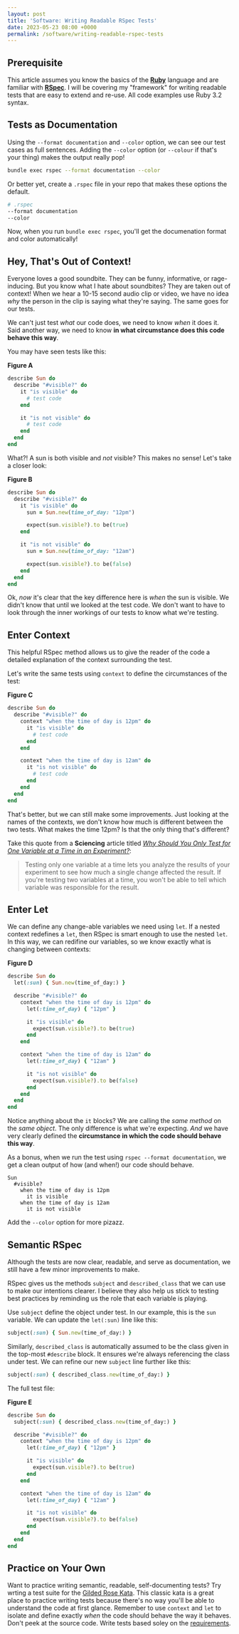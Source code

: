 ```yaml
---
layout: post
title: 'Software: Writing Readable RSpec Tests'
date: 2023-05-23 08:00 +0000
permalink: /software/writing-readable-rspec-tests
---
```


## Prerequisite

This article assumes you know the basics of the [**Ruby**](https://www.ruby-lang.org/) language and are familiar with [**RSpec**](https://rspec.info/). I will be covering my "framework" for writing readable tests that are easy to extend and re-use. All code examples use Ruby 3.2 syntax.

## Tests as Documentation

Using the `--format documentation` and `--color` option, we can see our test cases as full sentences. Adding the `--color` option (or `--colour` if that's your thing) makes the output really pop!

```bash
bundle exec rspec --format documentation --color
```

Or better yet, create a `.rspec` file in your repo that makes these options the default.

```bash
# .rspec
--format documentation
--color
```

Now, when you run `bundle exec rspec`, you'll get the documenation format and color automatically!

## Hey, That's Out of Context!

Everyone loves a good soundbite. They can be funny, informative, or rage-inducing. But you know what I hate about soundbites? They are taken out of context! When we hear a 10-15 second audio clip or video, we have no idea _why_ the person in the clip is saying what they're saying. The same goes for our tests.

We can't just test _what_ our code does, we need to know _when_ it does it. Said another way, we need to know **in what circumstance does this code behave this way**.

You may have seen tests like this:

**Figure A**

```ruby
describe Sun do
  describe "#visible?" do
    it "is visible" do
      # test code
    end

    it "is not visible" do
      # test code
    end
  end
end
```

What?! A sun is both visible and _not_ visible? This makes no sense! Let's take a closer look:

**Figure B**

```ruby
describe Sun do
  describe "#visible?" do
    it "is visible" do
      sun = Sun.new(time_of_day: "12pm")

      expect(sun.visible?).to be(true)
    end

    it "is not visible" do
      sun = Sun.new(time_of_day: "12am")

      expect(sun.visible?).to be(false)
    end
  end
end
```

Ok, _now_ it's clear that the key difference here is _when_ the sun is visible. We didn't know that until we looked at the test code. We don't want to have to look through the inner workings of our tests to know what we're testing.

## Enter Context

This helpful RSpec method allows us to give the reader of the code a detailed explanation of the context surrounding the test.

Let's write the same tests using `context` to define the circumstances of the test:

**Figure C**

```ruby
describe Sun do
  describe "#visible?" do
    context "when the time of day is 12pm" do
      it "is visible" do
        # test code
      end
    end

    context "when the time of day is 12am" do
      it "is not visible" do
        # test code
      end
    end
  end
end
```

That's better, but we can still make some improvements. Just looking at the names of the contexts, we don't know how much is different between the two tests. What makes the time 12pm? Is that the only thing that's different?

Take this quote from a **Sciencing** article titled [_Why Should You Only Test for One Variable at a Time in an Experiment?_](https://sciencing.com/should-only-test-one-variable-time-experiment-11414533.html):

> Testing only one variable at a time lets you analyze the results of your experiment to see how much a single change affected the result. If you're testing two variables at a time, you won't be able to tell which variable was responsible for the result.

## Enter Let

We can define any change-able variables we need using `let`. If a nested context redefines a `let`, then RSpec is smart enough to use the nested `let`. In this way, we can redifine our variables, so we know exactly what is changing between contexts:

**Figure D**

```ruby
describe Sun do
  let(:sun) { Sun.new(time_of_day:) }

  describe "#visible?" do
    context "when the time of day is 12pm" do
      let(:time_of_day) { "12pm" }

      it "is visible" do
        expect(sun.visible?).to be(true)
      end
    end

    context "when the time of day is 12am" do
      let(:time_of_day) { "12am" }

      it "is not visible" do
        expect(sun.visible?).to be(false)
      end
    end
  end
end
```

Notice anything about the `it` blocks? We are calling the _same method_ on the _same object_. The only difference is what we're expecting. _And_ we have very clearly defined the **circumstance in which the code should behave this way**.

As a bonus, when we run the test using `rspec --format documentation`, we get a clean output of how (and when!) our code should behave.

```
Sun
  #visible?
    when the time of day is 12pm
      it is visible
    when the time of day is 12am
      it is not visible
```

Add the `--color` option for more pizazz.

## Semantic RSpec

Although the tests are now clear, readable, and serve as documentation, we still have a few minor improvements to make.

RSpec gives us the methods `subject` and `described_class` that we can use to make our intentions clearer. I believe they also help us stick to testing best practices by reminding us the role that each variable is playing.

Use `subject` define the object under test. In our example, this is the `sun` variable. We can update the `let(:sun)` line like this:

```ruby
subject(:sun) { Sun.new(time_of_day:) }
```

Similarly, `described_class` is automatically assumed to be the class given in the top-most `#describe` block. It ensures we're always referencing the class under test. We can refine our new `subject` line further like this:

```ruby
subject(:sun) { described_class.new(time_of_day:) }
```

The full test file:

**Figure E**

```ruby
describe Sun do
  subject(:sun) { described_class.new(time_of_day:) }

  describe "#visible?" do
    context "when the time of day is 12pm" do
      let(:time_of_day) { "12pm" }

      it "is visible" do
        expect(sun.visible?).to be(true)
      end
    end

    context "when the time of day is 12am" do
      let(:time_of_day) { "12am" }

      it "is not visible" do
        expect(sun.visible?).to be(false)
      end
    end
  end
end
```

## Practice on Your Own

Want to practice writing semantic, readable, self-documenting tests? Try wrting a test suite for the [Gilded Rose Kata](https://github.com/emilybache/GildedRose-Refactoring-Kata). This classic kata is a great place to practice writing tests because there's no way you'll be able to understand the code at first glance. Remember to use `context` and `let` to isolate and define exactly _when_ the code should behave the way it behaves. Don't peek at the source code. Write tests based soley on the [requirements](https://github.com/emilybache/GildedRose-Refactoring-Kata/blob/main/GildedRoseRequirements.txt).
